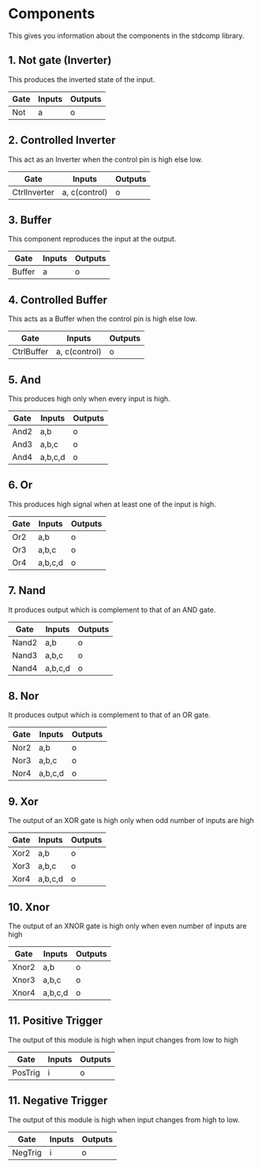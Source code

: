 # Components   
This gives you information about the components in the stdcomp library.  

## 1. Not gate (Inverter)
This produces the inverted state of the input. 


|    Gate      | Inputs       | Outputs       |
| ------------ | ------------ | ------------- |
| Not          |    a         |     o         |



## 2. Controlled Inverter   

This act as an Inverter when the control pin is high else low.  

|         Gate | Inputs       | Outputs       |
| ------------ | ------------ | ------------- |
| CtrlInverter | a, c(control)|     o         |


## 3. Buffer  
This component reproduces the input at the output.  

|    Gate      | Inputs       | Outputs       |
| ------------ | ------------ | ------------- |
| Buffer       |    a         |     o         |



## 4. Controlled Buffer  
This acts as a Buffer when the control pin is high else low.

|         Gate | Inputs       | Outputs       |
| ------------ | ------------ | ------------- |
| CtrlBuffer |  a, c(control) |     o         |



## 5. And
This produces high only when every input is high.

|         Gate | Inputs       | Outputs       |
| ------------ | ------------ | ------------- |
| And2         |    a,b       |     o         |
| And3         |    a,b,c     |     o         |
| And4         |    a,b,c,d   |     o         |


## 6. Or

This produces high signal when at least one of the input is high.  

|         Gate | Inputs       | Outputs       |
| ------------ | ------------ | ------------- |
| Or2         |    a,b       |     o         |
| Or3         |    a,b,c     |     o         |
| Or4         |    a,b,c,d   |     o         |


## 7. Nand  
It produces output which is complement to that of an AND gate.    

|         Gate | Inputs       | Outputs       |
| ------------ | ------------ | ------------- |
| Nand2         |    a,b       |     o         |
| Nand3         |    a,b,c     |     o         |
| Nand4         |    a,b,c,d   |     o         |


## 8. Nor  
It produces output which is complement to that of an OR gate.    

|         Gate | Inputs       | Outputs       |
| ------------ | ------------ | ------------- |
| Nor2         |    a,b       |     o         |
| Nor3         |    a,b,c     |     o         |
| Nor4         |    a,b,c,d   |     o         |



## 9. Xor
The output of an XOR gate is high only when odd number of inputs are high  

|         Gate | Inputs       | Outputs       |
| ------------ | ------------ | ------------- |
| Xor2         |    a,b       |     o         |
| Xor3         |    a,b,c     |     o         |
| Xor4         |    a,b,c,d   |     o         |


## 10. Xnor
The output of an XNOR gate is high only when even number of inputs are high  

|         Gate | Inputs       | Outputs       |
| ------------ | ------------ | ------------- |
| Xnor2         |    a,b       |     o         |
| Xnor3         |    a,b,c     |     o         |
| Xnor4         |    a,b,c,d   |     o         |


## 11. Positive Trigger  
The output of this module is high when input changes from low to high

|    Gate      | Inputs       | Outputs       |
| ------------ | ------------ | ------------- |
| PosTrig      |    i         |     o         |

## 11. Negative Trigger  
The output of this module is high when input changes from high to low.

|    Gate      | Inputs       | Outputs       |
| ------------ | ------------ | ------------- |
| NegTrig      |    i         |     o         |


